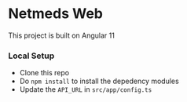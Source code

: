 # Netmeds Web
This project is built on Angular 11

### Local Setup
* Clone this repo
* Do `npm install` to install the depedency modules
* Update the `API_URL` in `src/app/config.ts`
